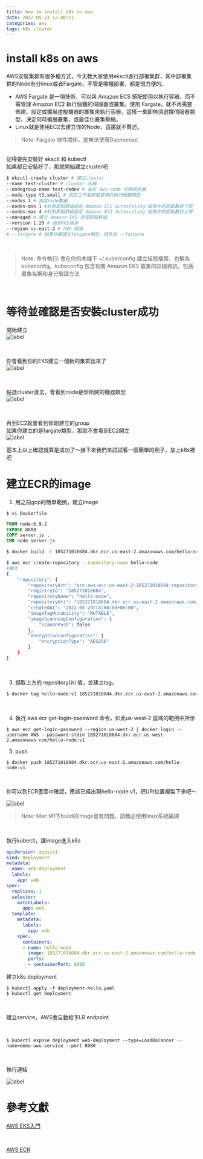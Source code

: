 ```yaml
---
title: how to install k8s on aws
date: 2022-05-23 12:40:11
categories: aws
tags: k8s cluster
---
```


# install k8s on aws

AWS安裝集群有很多種方式，今天教大家使用eksctl進行部署集群，其中部署集群的Node有分linux或者Fargate，不管是哪種部署，都是很方便的。



- AWS Fargate 是一項技術，可以與 Amazon ECS 搭配使用以執行容器，而不需管理 Amazon EC2 執行個體的伺服器或叢集。使用 Fargate，就不再需要佈建、設定或擴展虛擬機器的叢集來執行容器。這樣一來即無須選擇伺服器類型、決定何時擴展叢集，或最佳化叢集壓縮。
- Linux就是使用EC2去建立你的Node，這邊就不贅述。

> Note: Fargate 特性關係，就無法使用Daemonset

<br>
記得要先安裝好 eksctl 和 kubectl <br>
如果都已安裝好了，那就開始建立cluster吧
<br>


```sh
$ eksctl create cluster # 建立cluster
--name test-cluster # cluster 名稱
--nodegroup-name test-nodes # 指定 aws-node 的群組名稱
--node-type t3.small # 指定工作者節點使用的執行個體類型
--nodes 3 # 指定node數量
--nodes-min 1 #針對節點群組設定 Amazon EC2 Autoscaling 組態中的節點數目下限
--nodes-max 4 #針對節點群組設定 Amazon EC2 Autoscaling 組態中的節點數目上限
--managed # 建立 Amazon EKS 受管節點群組
--version 1.20 # 指定K8S版本
--region us-east-2 # AWS 區域
# --fargate # 如果你要建立fargate類型，請多加 --fargate
```

<br>

> Note: 命令執行i 會在你的本機下 ~/.kube/config 建立組態檔案，也稱為 kubeconfig。kubeconfig 包含有關 Amazon EKS 叢集的詳細資訊，包括叢集名稱和身分驗證方法

<br>

# 等待並確認是否安裝cluster成功

開始建立 <br>
![label](how-to-install-k8s-on-aws/1.png)

<br>

你會看到你的EKS建立一個新的集群出來了 <br>
![label](how-to-install-k8s-on-aws/2.png)


<br>

點選cluster進去，會看到node是你所開的機器類型 <br>
![label](how-to-install-k8s-on-aws/3.png)

<br>

再到EC2就會看到你剛建立的group <br>
如果你建立的是fargate類型，那就不會看到EC2開立<br>
![label](how-to-install-k8s-on-aws/4.png)

基本上以上確認就算是成功了～接下來我們來試試看一個簡單的例子，放上k8s裡吧

# 建立ECR的image
1. 用之前gcp的簡單範例，建立image

```shell
$ vi Dockerfile
```

```dockerfile
FROM node:6.9.2
EXPOSE 8080
COPY server.js .
CMD node server.js

```

```sh
$ docker build -t 185271018684.dkr.ecr.us-east-2.amazonaws.com/hello-node:v1 .

$ aws ecr create-repository --repository-name hello-node
#輸出
{
    "repository": {
        "repositoryArn": "arn:aws:ecr:us-east-2:185271018684:repository/hello-node",
        "registryId": "185271018684",
        "repositoryName": "hello-node",
        "repositoryUri": "185271018684.dkr.ecr.us-east-2.amazonaws.com/hello-node",
        "createdAt": "2022-05-23T13:50:04+08:00",
        "imageTagMutability": "MUTABLE",
        "imageScanningConfiguration": {
            "scanOnPush": false
        },
        "encryptionConfiguration": {
            "encryptionType": "AES256"
        }
    }
}
```

<br>

3. 擷取上方的 repositoryUri 值，並建立tag。

```sh 
$ docker tag hello-node:v1 185271018684.dkr.ecr.us-east-2.amazonaws.com/hello-node:v1
```
<br>

4. 執行 aws ecr get-login-password 命令，如此us-west-2 區域的範例中所示
```shell
$ aws ecr get-login-password --region us-west-2 | docker login --username AWS --password-stdin 185271018684.dkr.ecr.us-west-2.amazonaws.com/hello-node:v1
```

5. push
```shell
$ docker push 185271018684.dkr.ecr.us-east-2.amazonaws.com/hello-node:v1
```

<br>

你可以到ECR畫面中確認，應該已經出現hello-node:v1，把URI位置複製下來吧～


![label](how-to-install-k8s-on-aws/9.png)

> Note: Mac M1下build的image會有問題，請務必使用linux系統編譯

<br>

執行kubectl，讓image進入k8s
```yaml
apiVersion: apps/v1
kind: Deployment
metadata:
  name: web-deployment
  labels:
    app: web
spec:
  replicas: 1
  selector:
    matchLabels:
      app: web
  template:
    metadata:
      labels:
        app: web
    spec:
      containers:
      - name: hello-node
        image: 185271018684.dkr.ecr.us-east-2.amazonaws.com/hello-node:v1
        ports:
        - containerPort: 8080
```

建立k8s deployment
<br>
```shell
$ kubectl apply -f deployment-hello.yaml 
$ kubectl get deployment
```

<br>

建立service，AWS會自動給予LB endpoint

<br>

```shell
$ kubectl expose deployment web-deployment --type=LoadBalancer --name=demo-aws-service --port 8080
```

<br>

執行連結 <br>

![label](how-to-install-k8s-on-aws/10.png)


# 參考文獻
[AWS EKS入門](https://docs.aws.amazon.com/zh_tw/eks/latest/userguide/getting-started.html)

<br>

[AWS ECR](https://docs.aws.amazon.com/zh_tw/codepipeline/latest/userguide/tutorials-ecs-ecr-codedeploy.html)
